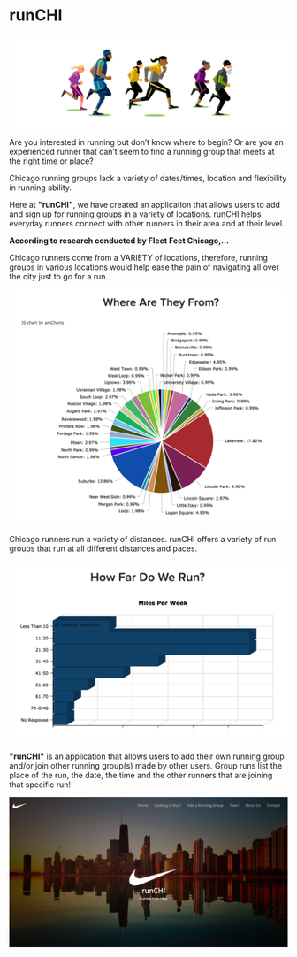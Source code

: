 # runCHI

![runners](/public/assets/images/runners.gif)

Are you interested in running but don’t know where to begin? Or are you an experienced runner that can’t seem to find a running group that meets at the right time or place? 

Chicago running groups lack a variety of dates/times, location and flexibility in running ability.

Here at **"runCHI"**, we have created an application that allows users to add and sign up for running groups in a variety of locations. runCHI helps everyday runners connect with other runners in their area and at their level.

**According to research conducted by Fleet Feet Chicago,...**

Chicago runners come from a VARIETY of locations, therefore, running groups in various locations would help ease the pain of navigating all over the city just to go for a run.

![chart1](/public/assets/images/chart1.png)

Chicago runners run a variety of distances. runCHI offers a variety of run groups that run at all different distances and paces.

![chart2](/public/assets/images/chart2.png)

**"runCHI"** is an application that allows users to add their own running group and/or join other running group(s) made by other users. Group runs list the place of the run, the date, the time and the other runners that are joining that specific run!

![runCHI](/public/assets/images/runCHI.png)



